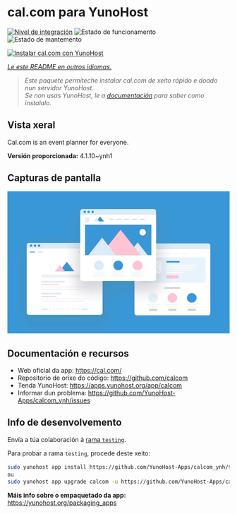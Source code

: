 <!--
NOTA: Este README foi creado automáticamente por <https://github.com/YunoHost/apps/tree/master/tools/readme_generator>
NON debe editarse manualmente.
-->

# cal.com para YunoHost

[![Nivel de integración](https://dash.yunohost.org/integration/calcom.svg)](https://dash.yunohost.org/appci/app/calcom) ![Estado de funcionamento](https://ci-apps.yunohost.org/ci/badges/calcom.status.svg) ![Estado de mantemento](https://ci-apps.yunohost.org/ci/badges/calcom.maintain.svg)

[![Instalar cal.com con YunoHost](https://install-app.yunohost.org/install-with-yunohost.svg)](https://install-app.yunohost.org/?app=calcom)

*[Le este README en outros idiomas.](./ALL_README.md)*

> *Este paquete permíteche instalar cal.com de xeito rápido e doado nun servidor YunoHost.*  
> *Se non usas YunoHost, le a [documentación](https://yunohost.org/install) para saber como instalalo.*

## Vista xeral

Cal.com is an event planner for everyone.

**Versión proporcionada:** 4.1.10~ynh1

## Capturas de pantalla

![Captura de pantalla de cal.com](./doc/screenshots/example.jpg)

## Documentación e recursos

- Web oficial da app: <https://cal.com/>
- Repositorio de orixe do código: <https://github.com/calcom>
- Tenda YunoHost: <https://apps.yunohost.org/app/calcom>
- Informar dun problema: <https://github.com/YunoHost-Apps/calcom_ynh/issues>

## Info de desenvolvemento

Envía a túa colaboración á [rama `testing`](https://github.com/YunoHost-Apps/calcom_ynh/tree/testing).

Para probar a rama `testing`, procede deste xeito:

```bash
sudo yunohost app install https://github.com/YunoHost-Apps/calcom_ynh/tree/testing --debug
ou
sudo yunohost app upgrade calcom -u https://github.com/YunoHost-Apps/calcom_ynh/tree/testing --debug
```

**Máis info sobre o empaquetado da app:** <https://yunohost.org/packaging_apps>

